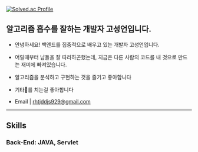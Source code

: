 
[![Solved.ac Profile](http://mazassumnida.wtf/api/generate_badge?boj=gohyeok)](https://solved.ac/gohyeok)

## 알고리즘 흡수를 잘하는 개발자 고성언입니다. ##
- 안녕하세요! 백엔드를 집중적으로 배우고 있는 개발자 고성언입니다.
- 어릴때부터 남들을 잘 따라하곤했는데, 지금은 다른 사람의 코드를 내 것으로 만드는 재미에 빠져있습니다.
- 알고리즘을 분석하고 구현하는 것을 즐기고 좋아합니다
- 기타🎸를 치는걸 좋아합니다

- Email | rhtjddjs929@gmail.com



---

## Skills
### Back-End: JAVA, Servlet
### 





